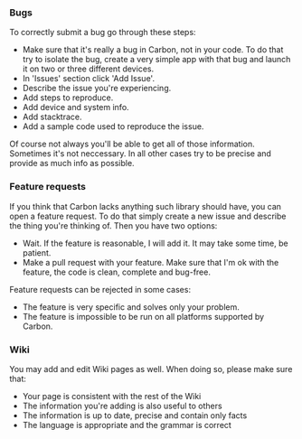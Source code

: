 ### Bugs

To correctly submit a bug go through these steps:

 - Make sure that it's really a bug in Carbon, not in your code. To do that try to isolate the bug, create a very simple app with that bug and launch it on two or three different devices.
 - In 'Issues' section click 'Add Issue'.
 - Describe the issue you're experiencing.
 - Add steps to reproduce.
 - Add device and system info.
 - Add stacktrace.
 - Add a sample code used to reproduce the issue.

Of course not always you'll be able to get all of those information. Sometimes it's not neccessary. In all other cases try to be precise and provide as much info as possible.

### Feature requests

If you think that Carbon lacks anything such library should have, you can open a feature request. To do that simply create a new issue and describe the thing you're thinking of. Then you have two options:

 - Wait. If the feature is reasonable, I will add it. It may take some time, be patient.
 - Make a pull request with your feature. Make sure that I'm ok with the feature, the code is clean, complete and bug-free.

Feature requests can be rejected in some cases:

 - The feature is very specific and solves only your problem.
 - The feature is impossible to be run on all platforms supported by Carbon.
 
 ### Wiki
 
 You may add and edit Wiki pages as well. When doing so, please make sure that:
 
  - Your page is consistent with the rest of the Wiki
  - The information you're adding is also useful to others
  - The information is up to date, precise and contain only facts
  - The language is appropriate and the grammar is correct

